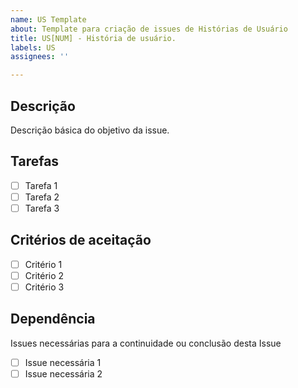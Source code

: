 ```yaml
---
name: US Template
about: Template para criação de issues de Histórias de Usuário
title: US[NUM] - História de usuário.
labels: US
assignees: ''

---
```


## Descrição

Descrição básica do objetivo da issue.

## Tarefas

- [ ] Tarefa 1
- [ ] Tarefa 2
- [ ] Tarefa 3

## Critérios de aceitação

- [ ] Critério 1
- [ ] Critério 2
- [ ] Critério 3

## Dependência

Issues necessárias para a continuidade ou conclusão desta Issue

- [ ] Issue necessária 1
- [ ] Issue necessária 2
